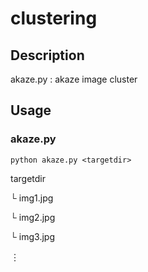 clustering
====

## Description
akaze.py : akaze image cluster

## Usage
### akaze.py
`python akaze.py <targetdir>`

targetdir

└ img1.jpg

└ img2.jpg

└ img3.jpg

︙

